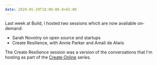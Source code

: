 ```yaml
---
date: 2020-05-29T18:00:00.0+02:00
---
```


Last week at Build, I hosted two sessions which are now available on-demand:

* Sarah Novotny on open source and startups
* Create Resilience, with Annie Parker and Amali de Alwis

The Create Resilience session was a version of the conversations that I'm hosting as part of the [Create Online](https://aka.ms/create) series.